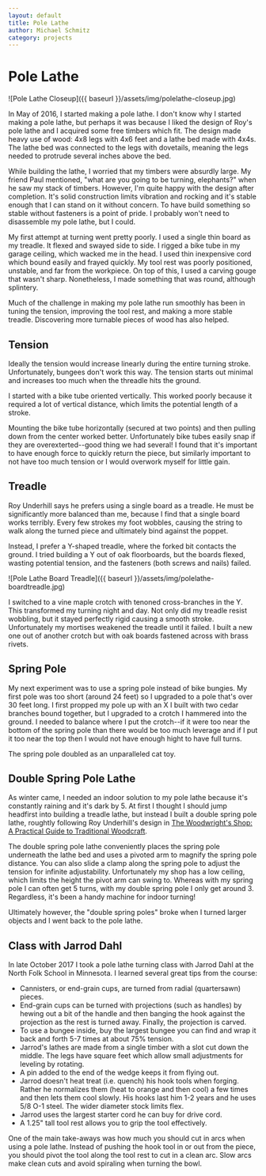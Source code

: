```yaml
---
layout: default
title: Pole Lathe
author: Michael Schmitz
category: projects
---
```


# Pole Lathe

![Pole Lathe Closeup]({{ baseurl }}/assets/img/polelathe-closeup.jpg)

In May of 2016, I started making a pole lathe.  I don't know why I started
making a pole lathe, but perhaps it was because I liked the design of Roy's
pole lathe and I acquired some free timbers which fit.  The design made
heavy use of wood: 4x8 legs with 4x6 feet and a lathe bed made with 4x4s.  The
lathe bed was connected to the legs with dovetails, meaning the legs needed to
protrude several inches above the bed.

While building the lathe, I worried that my timbers were absurdly large.  My
friend Paul mentioned, "what are you going to be turning, elephants?" when he
saw my stack of timbers.  However, I'm quite happy with the design after
completion.  It's solid construction limits vibration and rocking and it's
stable enough that I can stand on it without concern.  To have build something
so stable without fasteners is a point of pride.  I probably won't need to
disassemble my pole lathe, but I could.

My first attempt at turning went pretty poorly.  I used a single thin board as
my treadle.  It flexed and swayed side to side.  I rigged a bike tube in my
garage ceiling, which wacked me in the head.  I used thin inexpensive cord
which bound easily and frayed quickly.  My tool rest was poorly positioned,
unstable, and far from the workpiece.  On top of this, I used a carving gouge
that wasn't sharp.  Nonetheless, I made something that was round,
although splintery.

Much of the challenge in making my pole lathe run smoothly has been in tuning
the tension, improving the tool rest, and making a more stable treadle.
Discovering more turnable pieces of wood has also helped.

## Tension

Ideally the tension would increase linearly during the entire turning stroke.
Unfortunately, bungees don't work this way.  The tension starts out minimal and
increases too much when the threadle hits the ground.

I started with a bike tube oriented vertically.  This worked poorly because it
required a lot of vertical distance, which limits the potential length of a
stroke.

Mounting the bike tube horizontally (secured at two points) and then pulling
down from the center worked better.  Unfortunately bike tubes easily snap if
they are overexterted--good thing we had several!  I found that it's important
to have enough force to quickly return the piece, but similarly important to
not have too much tension or I would overwork myself for little gain.

## Treadle

Roy Underhill says he prefers using a single board as a treadle.  He must be
significantly more balanced than me, because I find that a single board works
terribly.  Every few strokes my foot wobbles, causing the string to walk along
the turned piece and ultimately bind against the poppet.

Instead, I prefer a Y-shaped treadle, where the forked bit contacts the ground.
I tried building a Y out of oak floorboards, but the boards flexed, wasting
potential tension, and the fasteners (both screws and nails) failed.

![Pole Lathe Board Treadle]({{ baseurl }}/assets/img/polelathe-boardtreadle.jpg)

I switched to a vine maple crotch with tenoned cross-branches in the Y.  This
transformed my turning night and day.  Not only did my treadle resist wobbling,
but it stayed perfectly rigid causing a smooth stroke.  Unfortunately my
mortises weakened the treadle until it failed.  I built a new one out of
another crotch but with oak boards fastened across with brass rivets.

## Spring Pole

My next experiment was to use a spring pole instead of bike bungies.  My first
pole was too short (around 24 feet) so I upgraded to a pole that's over 30 feet
long.  I first propped my pole up with an X I built with two cedar branches
bound together, but I upgraded to a crotch I hammered into the ground.  I
needed to balance where I put the crotch--if it were too near the bottom of the
spring pole than there would be too much leverage and if I put it too near the
top then I would not have enough hight to have full turns.

The spring pole doubled as an unparalleled cat toy.

## Double Spring Pole Lathe

As winter came, I needed an indoor solution to my pole lathe because it's
constantly raining and it's dark by 5.  At first I thought I should jump
headfirst into building a treadle lathe, but instead I built a double spring
pole lathe, roughtly following Roy Underhill's design in [The Woodwright's
Shop: A Practical Guide to Traditional
Woodcraft](https://www.amazon.com/Woodwrights-Shop-Practical-Traditional-Woodcraft/dp/0807840823/ref=la_B001JSBCO0_1_1?s=books&ie=UTF8&qid=1480727520&sr=1-1).

The double spring pole lathe conveniently places the spring pole underneath the
lathe bed and uses a pivoted arm to magnify the spring pole distance.  You can
also slide a clamp along the spring pole to adjust the tension for infinite
adjustability.  Unfortunately my shop has a low ceiling, which limits the
height the pivot arm can swing to.  Whereas with my spring pole I can often get
5 turns, with my double spring pole I only get around 3.  Regardless, it's been
a handy machine for indoor turning!

Ultimately however, the "double spring poles" broke when I turned larger
objects and I went back to the pole lathe.

## Class with Jarrod Dahl

In late October 2017 I took a pole lathe turning class with Jarrod Dahl at
the North Folk School in Minnesota.  I learned several great tips from the
course:

* Cannisters, or end-grain cups, are turned from radial (quartersawn) pieces.
* End-grain cups can be turned with projections (such as handles) by hewing
  out a bit of the handle and then banging the hook against the projection
  as the rest is turned away.  Finally, the projection is carved.
* To use a bungee inside, buy the largest bungee you can find and wrap it
  back and forth 5-7 times at about 75% tension.
* Jarrod's lathes are made from a single timber with a slot cut down the
  middle.  The legs have square feet which allow small adjustments for leveling
  by rotating.
* A pin added to the end of the wedge keeps it from flying out.
* Jarrod doesn't heat treat (i.e. quench) his hook tools when forging.  Rather
  he normalizes them (heat to orange and then cool) a few times and then
  lets them cool slowly.  His hooks last him 1-2 years and he uses 5/8 O-1
  steel.  The wider diameter stock limits flex.
* Jarrod uses the largest starter cord he can buy for drive cord.
* A 1.25" tall tool rest allows you to grip the tool effectively.

One of the main take-aways was how much you should cut in arcs when using
a pole lathe.  Instead of pushing the hook tool in or out from the piece,
you should pivot the tool along the tool rest to cut in a clean arc.  Slow
arcs make clean cuts and avoid spiraling when turning the bowl.
